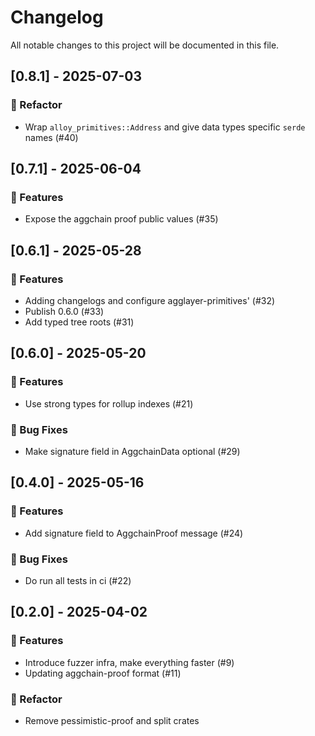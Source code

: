 # Changelog

All notable changes to this project will be documented in this file.

## [0.8.1] - 2025-07-03

### 🚜 Refactor

- Wrap `alloy_primitives::Address` and give data types specific `serde` names (#40)

## [0.7.1] - 2025-06-04

### 🚀 Features

- Expose the aggchain proof public values (#35)

## [0.6.1] - 2025-05-28

### 🚀 Features

- Adding changelogs and configure agglayer-primitives' (#32)
- Publish 0.6.0 (#33)
- Add typed tree roots (#31)

## [0.6.0] - 2025-05-20

### 🚀 Features

- Use strong types for rollup indexes (#21)

### 🐛 Bug Fixes

- Make signature field in AggchainData optional (#29)

## [0.4.0] - 2025-05-16

### 🚀 Features

- Add signature field to AggchainProof message (#24)

### 🐛 Bug Fixes

- Do run all tests in ci (#22)

## [0.2.0] - 2025-04-02

### 🚀 Features

- Introduce fuzzer infra, make everything faster (#9)
- Updating aggchain-proof format (#11)

### 🚜 Refactor

- Remove pessimistic-proof and split crates


